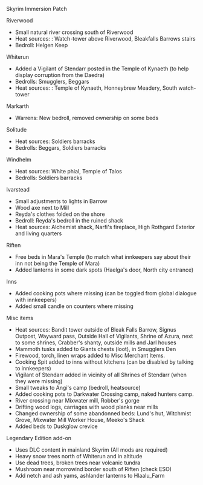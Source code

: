 Skyrim Immersion Patch

Riverwood
- Small natural river crossing south of Riverwood
- Heat sources: : Watch-tower above Riverwood, Bleakfalls Barrows stairs
- Bedroll: Helgen Keep

Whiterun
- Added a Vigilant of Stendarr posted in the Temple of Kynaeth (to help display corruption from the Daedra)
- Bedrolls: Smugglers, Beggars
- Heat sources: : Temple of Kynaeth, Honneybrew Meadery, South watch-tower

Markarth
- Warrens: New bedroll, removed ownership on some beds

Solitude
- Heat sources: Soldiers barracks
- Bedrolls: Beggars, Soldiers barracks

Windhelm
- Heat sources: White phial, Temple of Talos
- Bedrolls: Soldiers barracks

Ivarstead
- Small adjustments to lights in Barrow
- Wood axe next to Mill
- Reyda's clothes folded on the shore
- Bedroll: Reyda's bedroll in the ruined shack
- Heat sources: Alchemist shack, Narfi's fireplace, High Rothgard Exterior and living quarters

Riften
- Free beds in Mara's Temple (to match what innkeepers say about their inn not being the Temple of Mara)
- Added lanterns in some dark spots (Haelga's door, North city entrance)

Inns
- Added cooking pots where missing (can be toggled from global dialogue with innkeepers)
- Added small candle on counters where missing

Misc items
- Heat sources: Bandit tower outside of Bleak Falls Barrow, Signus Outpost, Wayward pass, Outside Hall of Vigilants, Shrine of Azura, next to some shrines, Crabber's shanty, outside mills and Jarl houses
- Mammoth tusks added to Giants chests (loot), in Smugglers Den
- Firewood, torch, linen wraps added to Misc Merchant Items.
- Cooking Spit added to inns without kitchens (can be disabled by talking to innkeepers)
- Vigilant of Stendarr added in vicinity of all Shrines of Stendarr (when they were missing)
- Small tweaks to Angi's camp (bedroll, heatsource)
- Added cooking pots to Darkwater Crossing camp, naked hunters camp. 
- River crossing near Mixwater mill, Robber's gorge
- Drifting wood logs, carriages with wood planks near mills
- Changed ownership of some abandonned beds: Lund's hut, Witchmist Grove, Mixwater Mill Worker House, Meeko's Shack
- Added beds to Duskglow crevice 

Legendary Edition add-on
- Uses DLC content in mainland Skyrim (All mods are required)
- Heavy snow trees north of Whiterun and in altitude
- Use dead trees, broken trees near volcanic tundra
- Mushroom near morrowind border south of Riften (check ESO)
- Add netch and ash yams, ashlander lanterns to Hlaalu_Farm